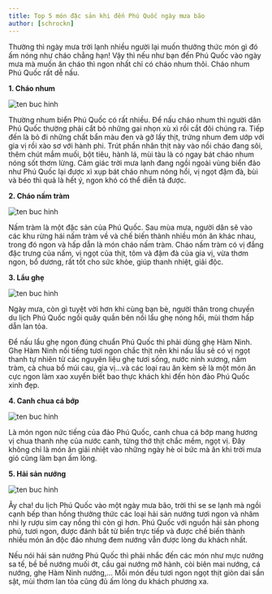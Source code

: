 ```yaml
---
title: Top 5 món đặc sản khi đến Phú Quốc ngày mưa bão
author: [schrockn]
---
```


Thường thì ngày mưa trời lạnh nhiều người lại muốn thưởng thức món gì đó ấm nóng như cháo chẳng hạn! Vậy thì nếu như bạn đến Phú Quốc vào ngày mưa mà muốn ăn cháo thì ngon nhất chỉ có cháo nhum thôi. Cháo nhum Phú Quốc rất dễ nấu.

**1. Cháo nhum**

![ten buc hinh](http://viet-times.com.au/up/images/07-15/1904257-huong-vi-moi-la-tu-mon-ch-1.jpg "ten buc hinh")

Thường nhum biển Phú Quốc có rất nhiều. Để nấu cháo nhum thì người dân Phú Quốc thường phải cắt bỏ những gai nhọn xù xì rồi cắt đôi chúng ra.  Tiếp đến là bỏ đi những chất bẩn màu đen và gỡ lấy thịt, trứng nhum đem ướp với gia vị rồi xào sơ với hành phi. Trút phần nhân thịt này vào nồi cháo đang sôi, thêm chút mắm muối, bột tiêu, hành lá, mùi tàu là có ngay bát cháo nhum nóng sốt thơm lừng. Cảm giác trời mưa lạnh đang ngồi ngoài vùng biển đảo như Phú Quốc lại được xì xụp bát cháo nhum nóng hổi, vị ngọt đậm đà, bùi và béo thì quả là hết ý, ngon khó có thể diễn tả được.

**2. Cháo nấm tràm**

![ten buc hinh](https://monngonmoingay.com/wp-content/uploads/2015/08/IMG_0693-chao-nam-tram.png "ten buc hinh")

Nấm tràm là một đặc sản của Phú Quốc. Sau mùa mưa, người dân sẽ vào các khu rừng hái nấm tràm về và chế biến thành nhiều món ăn khác nhau, trong đó ngon và hấp dẫn là món cháo nấm tràm. Cháo nấm tràm có vị đắng đặc trưng của nấm, vị ngọt của thịt, tôm và đậm đà của gia vị, vừa thơm ngon, bổ dương, rất tốt cho sức khỏe, giúp thanh nhiệt, giải độc.

**3. Lẩu ghẹ**

![ten buc hinh](https://www.nhahangquangon.com/wp-content/uploads/2013/10/lau-ghe-chua-cay-cham-muoi-ot-xanh.jpg "ten buc hinh")

Ngày mưa, còn gì tuyệt vời hơn khi cùng bạn bè, người thân trong chuyến du lịch Phú Quốc ngồi quây quần bên nồi lẩu ghẹ nóng hổi, mùi thơm hấp dẫn lan tỏa.

Để nấu lẩu ghẹ ngon đúng chuẩn Phú Quốc thì phải dùng ghẹ Hàm Ninh. Ghẹ Hàm Ninh nổi tiếng tươi ngon chắc thịt nên khi nấu lẩu sẽ có vị ngọt thanh tự nhiên từ các nguyên liệu ghẹ tươi sống, nước ninh xương, nấm tràm, cà chua bổ múi cau, gia vị…và các loại rau ăn kèm sẽ là một món ăn cực ngon làm xao xuyến biết bao thực khách khi đến hòn đảo Phú Quốc xinh đẹp.

**4. Canh chua cá bớp**

![ten buc hinh](https://media.cooky.vn/recipe/g2/12550/s800x500/recipe12550-635835392929101836.jpg "ten buc hinh")

Là món ngon nức tiếng của đảo Phú Quốc, canh chua cá bớp mang hương vị chua thanh nhẹ của nước canh, từng thớ thịt chắc mềm, ngọt vị. Đây không chỉ là món ăn giải nhiệt vào những ngày hè oi bức mà ăn khi trời mưa gió cũng làm bạn ấm lòng.

**5. Hải sản nướng**

![ten buc hinh](https://images.foody.vn/res/g29/284759/prof/s576x330/foody-mobile-cover-2-jpg-516-636148063654414481.jpg "ten buc hinh")

Ây cha! du lịch Phú Quốc vào một ngày mưa bão, trời thì se se lạnh mà ngồi cạnh bếp than hồng thưởng thức các loại hải sản nướng tươi ngon và nhâm nhi ly rượu sim cay nồng thì còn gì hơn. Phú Quốc với nguồn hải sản phong phú, tươi ngon, được đánh bắt từ biển trực tiếp và được chế biến thành nhiều món ăn độc đáo nhưng đem nướng vẫn được lòng du khách nhất.

Nếu nói hải sản nướng Phú Quốc thì phải nhắc đến các món như mực nướng sa tế, bề bề nướng muối ớt, cầu gai nướng mỡ hành, còi biên mai nướng, cá nướng, ghẹ Hàm Ninh nướng,… Mỗi món đều tươi ngon ngọt thịt giòn dai sần sật, mùi thơm lan tỏa cũng đủ ấm lòng du khách phương xa.